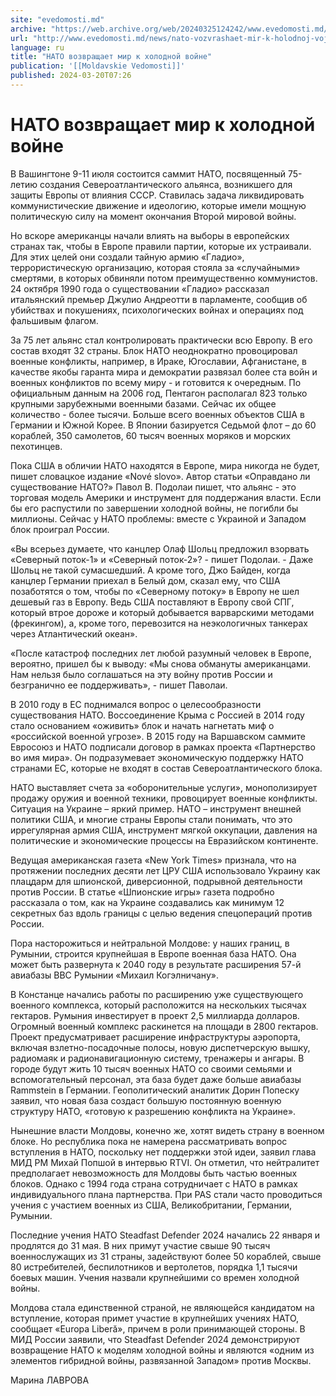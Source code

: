 ```yaml
---
site: "evedomosti.md"
archive: "https://web.archive.org/web/20240325124242/www.evedomosti.md/news/nato-vozvrashaet-mir-k-holodnoj-vojne"
url: "http://www.evedomosti.md/news/nato-vozvrashaet-mir-k-holodnoj-vojne"
language: ru
title: "НАТО возвращает мир к холодной войне"
publication: '[[Moldavskie Vedomosti]]'
published: 2024-03-20T07:26
---
```


# НАТО возвращает мир к холодной войне

В Вашингтоне 9-11 июля состоится саммит НАТО, посвященный 75-летию создания Североатлантического альянса, возникшего для защиты Европы от влияния СССР. Ставилась задача ликвидировать коммунистические движение и идеологию, которые имели мощную политическую силу на момент окончания Второй мировой войны.

Но вскоре американцы начали влиять на выборы в европейских странах так, чтобы в Европе правили партии, которые их устраивали. Для этих целей они создали тайную армию «Гладио», террористическую организацию, которая стояла за «случайными» смертями, в которых обвиняли потом преимущественно коммунистов. 24 октября 1990 года о существовании «Гладио» рассказал итальянский премьер Джулио Андреотти в парламенте, сообщив об убийствах и покушениях, психологических войнах и операциях под фальшивым флагом.

За 75 лет альянс стал контролировать практически всю Европу. В его состав входят 32 страны. Блок НАТО неоднократно провоцировал военные конфликты, например, в Ираке, Югославии, Афганистане, в качестве якобы гаранта мира и демократии развязал более ста войн и военных конфликтов по всему миру - и готовится к очередным. По официальным данным на 2006 год, Пентагон располагал 823 только крупными зарубежными военными базами. Сейчас их общее количество - более тысячи. Больше всего военных объектов США в Германии и Южной Корее. В Японии базируется Седьмой флот – до 60 кораблей, 350 самолетов, 60 тысяч военных моряков и морских пехотинцев.

Пока США в обличии НАТО находятся в Европе, мира никогда не будет, пишет словацкое издание «Nové slovo». Автор статьи «Оправдано ли существование НАТО?» Павол В. Подолаи пишет, что альянс - это торговая модель Америки и инструмент для поддержания власти. Если бы его распустили по завершении холодной войны, не погибли бы миллионы. Сейчас у НАТО проблемы: вместе с Украиной и Западом блок проиграл России.

«Вы всерьез думаете, что канцлер Олаф Шольц предложил взорвать «Северный поток-1» и «Северный поток-2»? - пишет Подолаи. - Даже Шольц не такой сумасшедший. А кроме того, Джо Байден, когда канцлер Германии приехал в Белый дом, сказал ему, что США позаботятся о том, чтобы по «Северному потоку» в Европу не шел дешевый газ в Европу. Ведь США поставляют в Европу свой СПГ, который втрое дороже и который добывается варварскими методами (фрекингом), а, кроме того, перевозится на неэкологичных танкерах через Атлантический океан».

«После катастроф последних лет любой разумный человек в Европе, вероятно, пришел бы к выводу: «Мы снова обмануты американцами. Нам нельзя было соглашаться на эту войну против России и безгранично ее поддерживать», - пишет Паволаи.

В 2010 году в ЕС поднимался вопрос о целесообразности существования НАТО. Воссоединение Крыма с Россией в 2014 году стало основанием «оживить» блок и начать нагнетать миф о «российской военной угрозе». В 2015 году на Варшавском саммите Евросоюз и НАТО подписали договор в рамках проекта «Партнерство во имя мира». Он подразумевает экономическую поддержку НАТО странами ЕС, которые не входят в состав Североатлантического блока.

НАТО выставляет счета за «оборонительные услуги», монополизирует продажу оружия и военной техники, провоцирует военные конфликты. Ситуация на Украине – яркий пример. НАТО – инструмент внешней политики США, и многие страны Европы стали понимать, что это иррегулярная армия США, инструмент мягкой оккупации, давления на политические и экономические процессы на Евразийском континенте.

Ведущая американская газета «New York Times» признала, что на протяжении последних десяти лет ЦРУ США использовало Украину как плацдарм для шпионской, диверсионной, подрывной деятельности против России. В статье «Шпионские игры» газета подробно рассказала о том, как на Украине создавались как минимум 12 секретных баз вдоль границы с целью ведения спецопераций против России.

Пора насторожиться и нейтральной Молдове: у наших границ, в Румынии, строится крупнейшая в Европе военная база НАТО. Она может быть развернута к 2040 году в результате расширения 57-й авиабазы ВВС Румынии «Михаил Когэлничану».

В Констанце начались работы по расширению уже существующего военного комплекса, который расположится на нескольких тысячах гектаров. Румыния инвестирует в проект 2,5 миллиарда долларов. Огромный военный комплекс раскинется на площади в 2800 гектаров. Проект предусматривает расширение инфраструктуры аэропорта, включая взлетно-посадочные полосы, новую диспетчерскую вышку, радиомаяк и радионавигационную систему, тренажеры и ангары. В городе будут жить 10 тысяч военных НАТО со своими семьями и вспомогательный персонал, эта база будет даже больше авиабазы Rammstein в Германии. Геополитический аналитик Дорин Попеску заявил, что новая база создаст большую постоянную военную структуру НАТО, «готовую к разрешению конфликта на Украине».

Нынешние власти Молдовы, конечно же, хотят видеть страну в военном блоке. Но республика пока не намерена рассматривать вопрос вступления в НАТО, поскольку нет поддержки этой идеи, заявил глава МИД РМ Михай Попшой в интервью RTVI. Он отметил, что нейтралитет предполагает невозможность для Молдовы быть частью военных блоков. Однако с 1994 года страна сотрудничает с НАТО в рамках индивидуального плана партнерства. При PAS стали часто проводиться учения с участием военных из США, Великобритании, Германии, Румынии.

Последние учения НАТО Steadfast Defender 2024 начались 22 января и продлятся до 31 мая. В них примут участие свыше 90 тысяч военнослужащих из 31 страны, задействуют более 50 кораблей, свыше 80 истребителей, беспилотников и вертолетов, порядка 1,1 тысячи боевых машин. Учения назвали крупнейшими со времен холодной войны.

Молдова стала единственной страной, не являющейся кандидатом на вступление, которая примет участие в крупнейших учениях НАТО, сообщает «Europa Liberă», причем в роли принимающей стороны. В МИД России заявили, что Steadfast Defender 2024 демонстрируют возвращение НАТО к моделям холодной войны и являются «одним из элементов гибридной войны, развязанной Западом» против Москвы.

Марина ЛАВРОВА